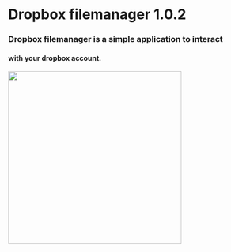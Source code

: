 # Dropbox filemanager 1.0.2


### Dropbox filemanager is a simple application to interact
#### with your dropbox account.


[<img src="https://gitlab.com/dslackw/images/raw/master/dropbox/screenshot.png"  width="350">](https://gitlab.com/dslackw/dropbox-filemanager)

